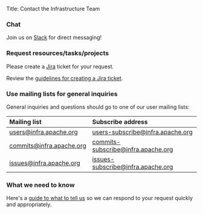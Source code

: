 Title: Contact the Infrastructure Team

### Chat
Join us on [Slack](http://infra.chat/) for direct messaging!

### Request resources/tasks/projects
Please create a [Jira](https://issues.apache.org/jira/) ticket for your request. 

Review the [guidelines for creating a Jira ticket](jira-guidelines).


### Use mailing lists for general inquiries
General inquiries and questions should go to one of our user mailing lists:

| Mailing list      | Subscribe address | 
|:-------------------|:------------------|
| users@infra.apache.org | users-subscribe@infra.apache.org | 
| commits@infra.apache.org | commits-subscribe@infra.apache.org | 
| issues@infra.apache.org | issues-subscribe@infra.apache.org | 

### What we need to know ###

Here's a [guide to what to tell us](infra-contact.html) so we can respond to your request quickly and appropriately.
